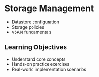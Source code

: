 # Storage Management
- Datastore configuration
- Storage policies
- vSAN fundamentals

## Learning Objectives
- Understand core concepts
- Hands-on practice exercises
- Real-world implementation scenarios
